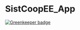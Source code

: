 # SistCoopEE_App

[![Greenkeeper badge](https://badges.greenkeeper.io/carlosthe19916/SistCoopEE_App.svg)](https://greenkeeper.io/)
